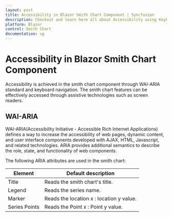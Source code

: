 ```yaml
---
layout: post
title: Accessibility in Blazor Smith Chart Component | Syncfusion
description: Checkout and learn here all about Accessibility using Keyboard navigation in Syncfusion Blazor Smith Chart component and more.
platform: Blazor
control: Smith Chart
documentation: ug
---
```


# Accessibility in Blazor Smith Chart Component

Accessibility is achieved in the smith chart component through WAI-ARIA standard and keyboard navigation. The smith chart features can be effectively accessed through assistive technologies such as screen readers.

## WAI-ARIA

WAI-ARIA(Accessibility Initiative - Accessible Rich Internet Applications) defines a way to increase the accessibility of web pages, dynamic content, and user interface components developed with AJAX, HTML, Javascript, and related technologies. ARIA provides additional semantics to describe the role, state, and functionality of web components.

The following ARIA attributes are used in the smith chart:

Element |Default description
-----|-----
Title |Reads the smith chart's title.
Legend |Reads the series name.
Marker |Reads the location x : location y value. 
Series Points |Reads the Point x : Point y value.

